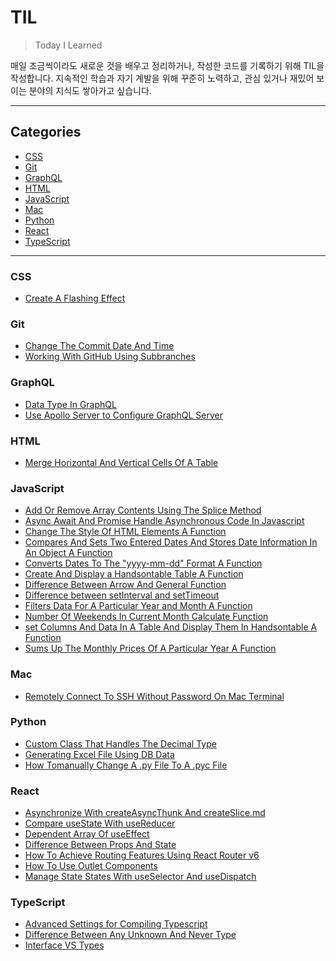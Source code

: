 # TIL

> Today I Learned

매일 조금씩이라도 새로운 것을 배우고 정리하거나, 작성한 코드를 기록하기 위해 TIL을 작성합니다.
지속적인 학습과 자기 계발을 위해 꾸준히 노력하고, 관심 있거나 재밌어 보이는 분야의 지식도 쌓아가고 싶습니다.

<hr>

## Categories

- [CSS](#css)
- [Git](#git)
- [GraphQL](#graphql)
- [HTML](#html)
- [JavaScript](#javascript)
- [Mac](#mac)
- [Python](#python)
- [React](#react)
- [TypeScript](#typescript)

<hr>

### CSS

- [Create A Flashing Effect](https://github.com/kmseunh/til/blob/main/CSS/create-a-flashing-effect.md)

### Git

- [Change The Commit Date And Time](https://github.com/kmseunh/til/blob/main/Git/change-the-commit-date-and-time.md)
- [Working With GitHub Using Subbranches](https://github.com/kmseunh/til/blob/main/Git/working-with-github-using-subbranches.md)

### GraphQL

- [Data Type In GraphQL](https://github.com/kmseunh/til/blob/main/GraphQL/data-type-in-graphql.md)
- [Use Apollo Server to Configure GraphQL Server](https://github.com/kmseunh/til/blob/main/GraphQL/use-apollo-server-to-configure-graphql-server.md)

### HTML

- [Merge Horizontal And Vertical Cells Of A Table](https://github.com/kmseunh/til/blob/main/HTML/merge-horizontal-and-vertical-cells-of-a-table.md)

### JavaScript

- [Add Or Remove Array Contents Using The Splice Method](https://github.com/kmseunh/til/blob/main/javascript/add-or-remove-array-contents-using-the-splice-method.md)
- [Async Await And Promise Handle Asynchronous Code In Javascript](https://github.com/kmseunh/til/blob/main/javascript/async-await-and-promise-handle-asynchronous-code-in-javascript.md)
- [Change The Style Of HTML Elements A Function](https://github.com/kmseunh/til/blob/main/javascript/change%20the-style-of-html-elements-a-function.md)
- [Compares And Sets Two Entered Dates And Stores Date Information In An Object A Function](https://github.com/kmseunh/til/blob/main/javascript/compares-and-sets-two-entered-dates-and-stores-date-information-in-an-object-a-function.md)
- [Converts Dates To The "yyyy-mm-dd" Format A Function](https://github.com/kmseunh/til/blob/main/javascript/converts-dates-to-the-yyyy-mm-dd-format-a-function.md)
- [Create And Display a Handsontable Table A Function](https://github.com/kmseunh/til/blob/main/javascript/create-and-display-a-handsontable-table-a-function.md)
- [Difference Between Arrow And General Function](https://github.com/kmseunh/til/blob/main/javascript/difference-between-arrow-and-general-function.md)
- [Difference between setInterval and setTimeout](https://github.com/kmseunh/til/blob/main/javascript/difference-between-setInterval-and-setTimeout.md)
- [Filters Data For A Particular Year and Month A Function](https://github.com/kmseunh/til/blob/main/javascript/filters-data-for-a-particular-year-and-month-a-function.md)
- [Number Of Weekends In Current Month Calculate Function](https://github.com/kmseunh/til/blob/main/javascript/number-of-weekends-in-current-month-calculate-function.md)
- [set Columns And Data In A Table And Display Them In Handsontable A Function](https://github.com/kmseunh/til/blob/main/javascript/set-columns-and-data-in-a-table-and-display-them-in-handsontable-a-function.md)
- [Sums Up The Monthly Prices Of A Particular Year A Function](https://github.com/kmseunh/til/blob/main/javascript/sums-up-the-monthly-prices-of-a-particular-year-a-function.md)

### Mac

- [Remotely Connect To SSH Without Password On Mac Terminal](https://github.com/kmseunh/til/blob/main/Mac/remotely-connect-to-ssh-without-password-on-mac.md)

### Python

- [Custom Class That Handles The Decimal Type](https://github.com/kmseunh/til/blob/main/python/custom-class-that-handles-the-decimal-type.md)
- [Generating Excel File Using DB Data](https://github.com/kmseunh/til/blob/main/python/generating-excel-file-using-db-data.md)
- [How Tomanually Change A .py File To A .pyc File](https://github.com/kmseunh/til/blob/main/python/how-tomanually-change-a-py-file-to-a-pyc-file.md)

### React

- [Asynchronize With createAsyncThunk And createSlice.md](https://github.com/kmseunh/til/blob/main/react/asynchronize-with-createAsyncThunk-and-createSlice.md)
- [Compare useState With useReducer](https://github.com/kmseunh/til/blob/main/react/compare%20useState%20with%20useReducer.md)
- [Dependent Array Of useEffect](https://github.com/kmseunh/til/blob/main/react/dependent-array-of-useEffect.md)
- [Difference Between Props And State](https://github.com/kmseunh/til/blob/main/react/difference-between-props-and-state.md)
- [How To Achieve Routing Features Using React Router v6](https://github.com/kmseunh/til/blob/main/react/how-to-achieve-routing-features-using-react-router-dom-v6.md)
- [How To Use Outlet Components](https://github.com/kmseunh/til/blob/main/react/how-to-use-outlet-components.md)
- [Manage State States With useSelector And useDispatch](https://github.com/kmseunh/til/blob/main/react/manage-state-status-with-useSelector-and-useDispatch.md)

### TypeScript

- [Advanced Settings for Compiling Typescript](https://github.com/kmseunh/til/blob/main/TypeScript/advanced-settings-for-compiling-typescript.md)
- [Difference Between Any Unknown And Never Type](https://github.com/kmseunh/til/blob/main/TypeScript/difference-between-any-unknown-and-never-type.md)
- [Interface VS Types](<https://github.com/kmseunh/til/blob/main/TypeScript/interface-vs-types.md>)
